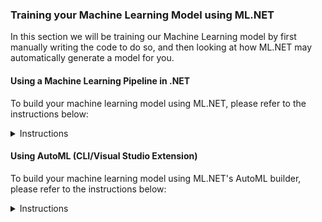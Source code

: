 ### Training your Machine Learning Model using ML.NET
In this section we will be training our Machine Learning model by first manually writing the code to do so, and then looking at how ML.NET may automatically generate a model for you.

#### Using a Machine Learning Pipeline in .NET
To build your machine learning model using ML.NET, please refer to the instructions below:
<details>
  <summary>Instructions</summary>
<br/>
So you're ready to start creating your Machine Learning model in ML.NET? Awesome!
ML.NET is an open-source, cross-platform library, released to the public in preview during MS Build 2018 and for general availability at MS Build 2019. It bridges the gap between Software Engineering and Data Science, and allows .NET Developers to make their applications smarter.
</br></br>
The general steps for training your model are the same regardless if you are training your model using ML.NET or a Python based library such as Scikit Learn. To train your model in ML.NET, please expand and follow the instructions below:
</br><br/>
<details>
  <summary><b>1. Determine your problem domain </b></summary>
  <p>

Framing the business problem you are attempting to solve is absolute key for a successful machine learning project. A lot of the times, people attempt to start with either a cool algorithm or just the data they have, but without a clear understanding of the problem they are trying to solve. Furthermore, without a dialog with Subject Matter Experts (SME's), crucial data may be overlooked and business value may not be provided.

  </p>
</details>
<details>
  <summary><b>2. Gather and load your data</b></summary>
    <p>
      
Once the problem has been defined, it's time to gather our data. Data is normally gathered from multiple sources (both public and private), and then aggregated and pivoted in to a workable shape. For our purposes, the data we will be using can be retrieved from [Kaggle](https://www.kaggle.com/ntnu-testimon/paysim1). You should already have downloaded the data as part of getting started.
      
Other available data-sources worth exploring are: 
   - [Google Public Datasets](https://cloud.google.com/public-datasets/)  
   - [AWS Open Data](https://aws.amazon.com/opendata/)  
   - [Open Government Data](https://www.data.gov/)  
   - [EU Open Data](https://data.europa.eu/euodp/en/data)  
   
  <details>
    <summary><b>2.1 Explore the dataset</b></summary>
   <p>
   
   Exploring a large dataset can be daunting. Loading a dataset containing 6+ million rows in something like Excel is not always feasible due to application limitations and performance. To make life easier for us we can use an open-source Python library called **Pandas** in e.g. a Jupyter notebook.
   
   To explore the dataset using Pandas and a Jupyter notebook:
   - Create a free [Kaggle account](https://www.kaggle.com/)
   - Navigate to the [Dataset](https://www.kaggle.com/ntnu-testimon/paysim1) and click "New Notebook". 
   - When selecting Kernel type, select **Notebook**
   - In the top-left corner, select File -> Upload Notebook
   - Upload the [Jupyter notebook](https://github.com/aslotte/mldotnet-real-time-data-streaming-workshop/blob/master/src/machine-learning/jupyter/fraudulent-transactions-jupyter-notebook.ipynb) from this repo
   - Select Run -> Run all
   - Explore the results
   
   **Questions to think about:**
   - What kind of features are we working with?(columns)<br/>
   - Which column is considered your label column (what we would like to predict)?<br/>
   - Is the dataset balanced? (hint: what's the distribution of fraudulent and non-fraudulent transactions)<br/>
   - What's the data type of the available features?<br/>
   - Does any of the columns have missing values?<br/>   
   </p>
  </details>
  <details>
    <summary><b>2.2 Getting started with ML.NET</b></summary>
    <p>
      
   Fantastic, you have gathered the required data and are now ready to dive in to ML.NET.</br>
   ML.NET is distributed as a NuGet package and can be installed like any other package.</br>
   </br>
   The first step is to create a new console application</br>
   - In VS Code, open a new terminal window ![terminal](https://github.com/aslotte/mldotnet-real-time-data-streaming-workshop/blob/master/instructions/images/vscode-open-terminal.png) </br>
   - In the terminal window, execute the following command to navigate to the workspace folder.</br>`cd C:\mldotnet-real-time-data-streaming-workshop\workspace`
   ![navigate](https://github.com/aslotte/mldotnet-real-time-data-streaming-workshop/blob/master/instructions/images/vscode-to-workspace.PNG)</br>
   - In the terminal window, execute the following command to create a new solution.</br>`dotnet new console -o FraudPredictionTrainer`
      ![source](https://github.com/aslotte/mldotnet-real-time-data-streaming-workshop/blob/master/instructions/images/vscode-create-solution.PNG)</br>
   - In the terminal window, execute the following command `cd FraudPredictionTrainer` to navigate in to the folder of the newly created solution ![navigatetofolder](https://github.com/aslotte/mldotnet-real-time-data-streaming-workshop/blob/master/instructions/images/vscode-navigate-in-to-folder.PNG)</br>
</br>

Once we have created our solution, we will need to install the required NuGet packages.</br>
In the previously open terminal window, copy/paste and execute the following below commands</br>
   - `dotnet add package Microsoft.ML`<br/>
   - `dotnet add package Microsoft.ML.FastTree`<br/>
   - `dotnet add package Microsoft.ML.LightGbm`<br/>

To browse the solution:</br>
- In the terminal window, execute the following command `code . -r` to open VS Code in the folder
![navigatetofolder](https://github.com/aslotte/mldotnet-real-time-data-streaming-workshop/blob/master/instructions/images/vscode-open-folder.PNG)</br>
- Click **Yes** if asked to add build assets
- Open the project file to the left. The content should look as below
![projectfile](https://github.com/aslotte/mldotnet-real-time-data-streaming-workshop/blob/master/instructions/images/vscode-project-file.PNG)</br>

The next step is to include our previously downloaded `data.csv` file in the solution.
  - Copy the previously downloaded `data.csv` file to</br> `C:\mldotnet-real-time-data-streaming-workshop\workspace\FraudPredictionTrainer`
  - In the open project file, copy/paste the below snippet.</br>This will ensure the `data.csv` is copied out to the bin folder upon build, so that it can be used by ML.NET.</br>   
   ```
<ItemGroup>
  <None Update="data.csv">
    <CopyToOutputDirectory>Always</CopyToOutputDirectory>
  </None>
</ItemGroup>
```
 - The project file should now look like:
 ![projectfile](https://github.com/aslotte/mldotnet-real-time-data-streaming-workshop/blob/master/instructions/images/vscode-project-file-2.PNG)
 - Open a new terminal window and execute `dotnet build` to ensure everything is setup correctly.
 ![projectfile](https://github.com/aslotte/mldotnet-real-time-data-streaming-workshop/blob/master/instructions/images/vscode-dotnet-build.PNG)</br><br/>

Alright, setup complete! Great work so far.</br>
Before we jump in to the code, let me introduce two concepts of ML.NET that will be mentioned a fair bit; pipelines and the MLContext. 
   
**The MLContext** contains the data loaders, transformers, algorithms and event the evaluation tools that one may need. </br>
**Pipelines** is a paradigm in ML.NET, in which we create an object to which we chain multiple operations, such as data transformations and training algorithms.
   
   To get started, let's create an MLContext. 
   
   ```
    var mlContext = new MLContext(seed: 1);
   ```
   
   Setting the property seed to 1 ensures deterministic randomness in operations such as splitting test/train data, which is normally desired.    
   
   Furthermore, add a using statement for ML.NET
   ```
    using Microsoft.ML;
   ```   
   
   The `Program.cs` file should currently look as below:
   ![programcs1](https://github.com/aslotte/mldotnet-real-time-data-streaming-workshop/blob/master/instructions/images/vscode-program-1.PNG)
   </p>
  </details>
  <details>
    <summary><b>2.3 Load your data in ML.NET</b></summary>
    <p>

The Data Catalog of the MLContext (F12 in the class if you are curious) contains a number of ways you can load your data in to memory. To just mention a couple, we can load data from binary, from file and from a SQL database. In this example, we will be loading our data from our comma-separated file. To do this, let's start by defining where the file resides. 
   
   Add a static member variable above the main method, but within the class:
   
   ```
    private static string DataPath = "data.csv";
   ```        
   
To load our data, we'll need to tell ML.NET what the schema of our data looks like. Just as this is done in Entity Framework, we can do this by creating a simple POCO, with a property for each column in the dataset. Each property needs to be decorated with the `LoadColumn` and `ColumnName` attributes, which defines the index of the column in the data, as well as its name. Furthermore, note that ML models are only able to work with float vectors, thus any column containing numerical data will have to have a corresponding property defined of type `float`. We will later see how we can transform non-numerical data to a numerical form.</br></br>
To define a schema, create a new file called `Transaction.cs` and copy/paste the below code

```
using Microsoft.ML.Data;

namespace FraudPredictionTrainer 
{
    internal sealed class Transaction
    {
        [ColumnName("step"), LoadColumn(0)]
        public float Step { get; set; }

        [ColumnName("type"), LoadColumn(1)]
        public string Type { get; set; }

        [ColumnName("amount"), LoadColumn(2)]
        public float Amount { get; set; }

        [ColumnName("nameOrig"), LoadColumn(3)]
        public string NameOrig { get; set; }

        [ColumnName("oldbalanceOrg"), LoadColumn(4)]
        public float OldbalanceOrg { get; set; }

        [ColumnName("newbalanceOrig"), LoadColumn(5)]
        public float NewbalanceOrig { get; set; }

        [ColumnName("nameDest"), LoadColumn(6)]
        public string NameDest { get; set; }

        [ColumnName("oldbalanceDest"), LoadColumn(7)]
        public float OldbalanceDest { get; set; }

        [ColumnName("newbalanceDest"), LoadColumn(8)]
        public float NewbalanceDest { get; set; }

        [ColumnName("isFraud"), LoadColumn(9)]
        public bool IsFraud { get; set; }

        [ColumnName("isFlaggedFraud"), LoadColumn(10)]
        public float IsFlaggedFraud { get; set; }
      }
}
```
   
   To load the data with the given schema, open the Program.cs file and add the following line: 
   
      var data = mlContext.Data.LoadFromTextFile<Transaction>(DataPath, hasHeader: true, separatorChar: ',');
      
  The generic `LoadFromTextFile` method takes the location of the data file. We will also need to define if the data has headers and how it is separated. </br></br>
  The `Program.cs` file should currently look as below:
     ![aftertransaction](https://github.com/aslotte/mldotnet-real-time-data-streaming-workshop/blob/master/instructions/images/vscode-after-transaction.PNG)
  
 </p>
</details>
</p>
</details>
<details>
<summary><b>3. Split your data in a test and training set</b></summary>
  <p>
    
A crucial part of training a machine learning model, is to be able to evaluate its performance on data not utilized during training. Thus, before starting to train our model, we want to make sure we put a portion of the data aside for evaluation purposes.

ML.NET features built-in functionality to perform a random split of the data in to a training and test set. </br>
The created instance will have a `TrainSet` and a `TestSet` property.</br>

To split the data, add the following line to your code:

      var testTrainData = mlContext.Data.TrainTestSplit(data);
      
Note that splitting your data in to a train and test set is not always required. A technique called cross-validation can also be utilized to achieve similar, if not better result.</br>

Our `Program.cs` file should now look as below:
![aftersplit](https://github.com/aslotte/mldotnet-real-time-data-streaming-workshop/blob/master/instructions/images/vscode-after-split.PNG)

  </p>
</details>
<details>
<summary><b>4. Transform your data</b></summary>
  <p>
    
The dataset from Kaggle is in an overall great condition, as opposed to how it could look. The variables are neatly contained in columns, thus no pivoting of the data is needed. The data contains no missing values that needs to be replaced.
   
Machine Learning models are very picky in terms of data quality, so making sure that the data is top-notch is critical. We want to make sure that no columns have missing values, that the data is reasonable balanced and that no obvious outliers exists. The only main-concern we have with our data is that it is highly unbalanced. The number of fraudulent transactions to train the data on is just a couple of percent's of the total dataset. If we were able to, we would ideally include additional fraudulent transactions to balance the data, but as this is not possible we will apply other techniques to counter this in a later step.

As previously mentioned, machine learning algorithms function best on numerical data, and has a difficult time working with textual values. Our dataset currently contains two non-numerical features, **type** and **nameDest**. We could ofcourse also look at the **nameOrig** column, but we can assume that the victims are chosen at random, so this column may not hold much predictable power and can be discarded.

To transform these features to float vectors, we can utilize a technique called `OneHotEncoding` which will create new binary columns for each value present in the feature space. For example, the type column contains values such as "Payment" and "Transfer". If we apply `OneHotEncoding` on the type column, ML.NET will create new columns such as IsPayment, IsTransfer with a binary response, either 1 or 0 to indicate the type. This approach greatly increases the performance of the algorithm and allows it to converge to an optimal solution.

To transform the type column using `OneHotEncoding`, you can call the `OneHotEncoding` method located in the Transforms catalog of ML.NET

    mlContext.Transforms.Categorical.OneHotEncoding("type")

The cardinality of the nameDest column however, is likely to be very high, thus regular `OneHotEncoding` would create a very wide dataset, causing either a large model or an out-of-memory exception when performing the training. We can instead use `OneHotHashEncoding` to reduce the dimensions and save some space.

At this point, this is very pipelines come in to play. As we will have multiple transformation operations we would like to conduct, we can chain them all together in to a data processing pipeline:
 
    var dataProcessingPipeline = mlContext.Transforms.Categorical.OneHotEncoding("type")
                .Append(mlContext.Transforms.Categorical.OneHotHashEncoding("nameDest"))
                
 Perfect. Our non-numeric features are now transformed into a form the algorithm can understand.</br>
 
So which features do you think account for the variance in the dataset? Or put in another way, which features do you think are relevant  to include in our model? Feature engineering is a difficult topic. It's very likely that additional features may be needed to achieve a better model, or derived features of the existing featureset may yield a better outcome. This is where it is very important to consult with a subject matter expert to understand the problem domain you're in, and what data may be relevant. For our purposes, we can start off by trying to include more or less all columns in our model, as we only have seven or so features (you may have thousands if not more in real-world example). 
 
 To define which features to include during training, we will have to concatenate them in to a `Feature` vector
 This can be done by using the `Concatenate` method located in the `Transforms` catalog
 
       mlContext.Transforms.Concatenate("Features", "type", "nameDest", "amount", "oldbalanceOrg", "oldbalanceDest", "newbalanceOrig", "newbalanceDest")
       
 To add the required transformations, add the below lines to your `Program.cs` file.
 
            var dataProcessingPipeline = mlContext.Transforms.Categorical.OneHotEncoding("type")
                .Append(mlContext.Transforms.Categorical.OneHotHashEncoding("nameDest"))
                .Append(mlContext.Transforms.Concatenate("Features", "type", "nameDest", 
                "amount", "oldbalanceOrg", "oldbalanceDest", "newbalanceOrig", "newbalanceDest"));
 
 The `Program.cs` file should now look as below
 ![afterTransformations](https://github.com/aslotte/mldotnet-real-time-data-streaming-workshop/blob/master/instructions/images/vscode-after-transformations.PNG)
 
  </p>
</details>
<details>
<summary><b>5. Train your model</b></summary>
  <p>
    
 Once we have created our data processing pipeline it's time to select the trainer (algorithm) to use. 
 
 The most common types of algorithms to use are:
    
   - Linear Regression <br/>
   - Nearest Neighbor <br/>
   - Naive Bayes <br/>
   - Decision Trees <br/>
   - Support Vector Machines (SVM) <br/>
   
   Each family of algorithms has its pros and cons as we will see later in this workshop, but for simplicities sake, lets start off with the most straightforward algorithm, linear regression. A variant of linear regression is logistic regression. 
   So where can we find the available trainers in ML.NET? 
   The trainers are located under the given ML Task we are trying to perform. In our case we are attempting to do something called `BinaryClassification`, which is to predict one out of two possible values (thus binary). Other common ML tasks are Multi-Class Classification (three or more values), regression, clustering, anomaly detection and recommender systems.
   
   We can create a training pipeline using logistic linear regression by appending the `LbfgsLogisticRegression` trainer to our previously created data processing pipeline. The `LbfgsLogisticRegression` requires us to define which column in the dataset is contains our labels, the value we are trying to predict</br>
   To do this, add the below lines of code to your `Program.cs` file
   
    var trainingPipeline = dataProcessingPipeline
        .Append(mlContext.BinaryClassification.Trainers.LbfgsLogisticRegression(labelColumnName: "isFraud"));
   
  Once we have appended the trainer, all that remains is to use the `trainingPipeline` to a fit an as accurate model as possible based on the training dataset. To do this, we will use the `.Fit` method located on the `IEstimator` interface.</br>
  Add the below line of code to your `Program.cs` file

    var trainedModel = trainingPipeline.Fit(testTrainData.TrainSet);
  
 The `Program.cs` file should now look as below
 ![afterTraining](https://github.com/aslotte/mldotnet-real-time-data-streaming-workshop/blob/master/instructions/images/vscode-after-training.PNG)   
  </p>
</details>
<details>  
<summary><b>6. Evaluate your model</b></summary>
  <p>
    
   Your data is in the right shape, an algorithm has been chosen, and your model is ready to be trained. Great job so far!
   Let's take a look at how accurate the model you've created is. 
   
   Evaluating your model is a two step process:
   1. Transforming your test dataset using the trained model
   2. Calculating metrics based on probabilities of the predicted values and the true values
   
To transform our test data using the trained model, simply call the `.Transform` method on the trained model, passing in the test dataset as an argument.</br>
Add the below line of code to your `Program.cs` file
   
    var predictions = trainedModel.Transform(testTrainData.TestSet);
    
To calculate the evaluation metrics for our model, use the `BinaryClassification` evaluator on the `MLContext`.
Add the below line of code to your `Program.cs` file
      
    var metrics = mlContext.BinaryClassification.Evaluate(predictions, labelColumnName: "isFraud");

 The `Program.cs` file should now look as below
 ![afterEvaluation](https://github.com/aslotte/mldotnet-real-time-data-streaming-workshop/blob/master/instructions/images/vscode-after-evaluation.PNG)  

**Train our model**
Put a break-point just after the most recently added line, and run the console application by hitting F5.</br>
This should take about 2-5 min depending on the power of your computer. </br>
Once at the debug statement, expand the properties to see the metrics. 

Wow, the accuracy is 0.9988 or more precisely **99.9%**!
Hold on a minute, can we have been so lucky to chose the right algorithm at the first try to get a nearly perfect model?

Unfortunately we are not that lucky. Accuracy alone can be a very misleading metric, especially for highly unbalanced datasets as the one we are working on.

If we look at the shape of the dataset given by the Jupyter notebook executed earlier we can see that we have 6,362,620 rows in the dataset, but only 8,213 are fraudulent. That means **99.9%** of all transactions in the dataset are non-fraudulent. Given that, if our model is just guessing non-fraudulent for all transactions it will achieve a 99.9% accuracy but miss all and any fraudulent transactions. 
This is the curse of non-balanced datasets. What are some other metrics we can use together with accuracy to determine if a model truly is useful?

ML.NET provides some great documentation on [metrics](https://docs.microsoft.com/en-us/dotnet/machine-learning/resources/metrics)
For our scenario, we want to have a better measurement to determine true positives, false positives, true negatives and false negatives.

This is where to machine learning concepts, **Precision** and **Recall** comes in to play. 

- **Precision** - attempts to answer the question of how many of my positive findings are actually correct? If we only have true positives, this value will be 1
- **Recall** - attempts to answer the question of how many of actual true positives were actually correct. Recall takes in to consideration false negatives, meaning in our case fraudulent transactions that we didn't catch. If we catch all fraudulent transactions then this value will be 1

Precision and Recall are normally working against each-other, meaning that you'll have to pick what is most important for you. Would you rather flag more transactions as fraudulent even if they're not, but in that case make sure not to miss any (e.g. having many false positives) or are you willing to let some fraudulent transactions flow through with every actually flagged transaction being correct (e.g. having no false positives but some false negatives).

A good measurement to determine how good a classifier is, is to look at the area under the precision-recall curve. In an ideal world this value **should be 1**. If we look at how our model did, we can see that **we only got a 0.31** value which is very low.

Another good tool to use is the confusion matrix, which gives you a good overview of how many false positives or false negatives the model creates.

The confusion matrix  looks as follows: <br/>
Predicted values &rightarrow; <br/>
Actual values &downarrow; <br/>

|   | IsFraud  | IsNotFraud  |
|---|:--------:|:-----------:|
| IsFraud   | 84  | 721  |
| IsNotFraud  | 2  | 637,154  |


From the confusion matrix we can see that we are getting 721 false negatives and only 84 transactions were correctly labelled as fraudulent (true positives)

Given that our model is not up for the task, what can we do to improve it?  move on to the next section.

  </p>
</details>
<details>
<summary><b>7. Iterate, iterate, iterate...</b></summary>
  <p>
    
We have identified that a cause for our model not being good enough is the fact that our data is highly unbalanced. As mentioned earlier, this can be addressed by adding more transactions that are fraudulent, but that means going back and finding about 3-6 million more records that are fraudulent. This is most likely not a feasible way forward.
    
Fortunately, there are certain algorithms that are better than others in handling highly unbalanced data. One of those are **Decision Trees**

Decision trees are versatile Machine Learning algorithms that can perform both classification and regression tasks. Decision trees creates, as the name implies, a tree-like decision structure in which observations are captured in the tree nodes and the final decision (fraudulent or non-fraudulent) are captured in the leaves. Decision trees can either be binary or non-binary, depending on how many lower level nodes one node connects to.

To boost the overall prediction performance of decision trees, it is common to implement something called **Ensemble learning** in which multiple weak learners are trained, from which each individual prediction is pooled together to an overall answer. For decision trees, this is called creating a forest.

Two decision tree ensemble algorithms are **FastTreeBinary** and **FastForestBinary**

Decision trees are easily to conceptually understand, and they fairly immune to non-balanced data. However, compared to logistic regression, they do have a lot more **hyper parameters** to set, e.g. number of leaves, learning rate and so forth that makes using them and finding the optimal values a bit more complicated.

Let's take a look at the FastTreeBinary algorithm.

To implement the FastTreeBinary algorithm, substitute the line defining the trainer with the following:

    mlContext.BinaryClassification.Trainers.FastTree(new FastTreeBinaryTrainer.Options 
    { 
      NumberOfLeaves = 10, 
      NumberOfTrees = 50,  
      LabelColumnName = "isFraud", 
      FeatureColumnName = "Features" 
    }));

_Note: training this model will take a longer time as we will be training 50 individual models_

If we again run the console application to train our model, we will see the following result:

| Metric  | Value  | 
|:---|:--------:|
| Accuracy    | 99.9%  |
| AreaUnderPrecisionRecallCurve  | 0.78  | 

This is a tremendous improvement. Our area under the precision-recall curve is up to 0.78. 

The confusion matrix now looks as follows: <br/>
Predicted values &rightarrow; <br/>
Actual values &downarrow; <br/>

|   | IsFraud  | IsNotFraud  |
|---|:--------:|:-----------:|
| IsFraud   | 619  | 186 |
| IsNotFraud  | 61  | 637,095  |

What do we notice? We have reduced the number of false negatives, fraudulent transactions being marked as non-fraudulent when they in fact are. We had to sacrifice some precision to do so, meaning that we have increased the number of false positives.

This model can be furthered fine-tuned by altering hyper parameters such as learning curve, number of trees and so forth. We can also use techniques such as cross-validation. For our purposes this model will do just fine.

Training a model involves a lot of iterative work to end up at the most optimal solution.
A couple of common approaches to improve a model are:

- Increasing the size of the dataset
- Adding additional features with predictive power
- Creating new derived features out of existing features
- Altering the machine learning algorithm utilized
- Fine-tuning the model with different hyper parameters

  </p>
</details>
<details>
<summary><b>8. Deploy to production</b></summary>
  <p>
    
Once we are happy with our model we will need to save it for further use. ML.NET models are saved as .zip files that later can be loaded in to a prediction engine and used to run prediction in e.g. an Azure Function or ASP.NET Core application.
   
To save the model to disk, simply add the line below:

    mlContext.Model.Save(trainedModel, data.Schema, "MLModel.zip");
    
  </p>
</details>

To see a complete solution, please open the [FraudPredictionTrainer.sln](https://github.com/aslotte/mldotnet-real-time-data-streaming-workshop/tree/master/src/machine-learning/FraudPredictionTrainer) in Visual Studio
</details>

#### Using AutoML (CLI/Visual Studio Extension)
To build your machine learning model using ML.NET's AutoML builder, please refer to the instructions below:

<details>
  <summary>Instructions</summary>
Selecting the correct features, algorithms, hyper arameters and so forth is complex. There is a lot of trial and error involved until you've managed to fine-tune a model to not only have good enough accuracy but also a decent area under the precision-recall curve.
To simplify, ML.NET has introduced AutoML to automatically iterate through numerous algorithms with various hyper parameters to find one that yields a good model.
</br></br>
1. Open powershell or the command prompt <br/>
2. Navigate to the location of your data file <br/>
3. Copy the command below and hit enter </br>

```
mlnet auto-train --dataset "data.csv" --label-column-name "isFraud" --max-exploration-time 120 --has-header true --ml-task binary-classification
```

For this example we are setting the max-exploration time to only 2 minutes, which is not sufficient for a data-set of this size but serves as a good example to showcase the functionality. A minimum of 1800 seconds is recommended for a data-set of this size.

AutoML is a tremendous addition to the ML.NET toolset. Not only does it create a ready to go model based on the best algorithm, but it also creates a sample application with the code used to come up with this model for further fine-tuning. 

It is also possible to use AutoML through Visual Studio. If you would like to do that, please download the Model Builder Visual Studio Extension which will give you a nice UI to work with.

<h5> Exploring the sample solution </h5>
Open the sample solution created by the AutoML CLI tool once completed (the path to the solution will be given in the terminal window).
Do you notice any differenes with the solution you created earlier?
</details>
